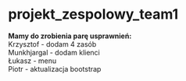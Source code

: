 # projekt_zespolowy_team1

<strong>Mamy do zrobienia parę usprawnień:</strong><br>
Krzysztof - dodam 4 zasób<br>
Munkhjargal - dodam klienci<br>
Łukasz - menu<br>
Piotr - aktualizacja bootstrap<br>
